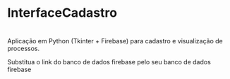# InterfaceCadastro
 
#
Aplicação em Python (Tkinter + Firebase) para cadastro e visualização de processos.

Substitua o link do banco de dados firebase pelo seu banco de dados firebase